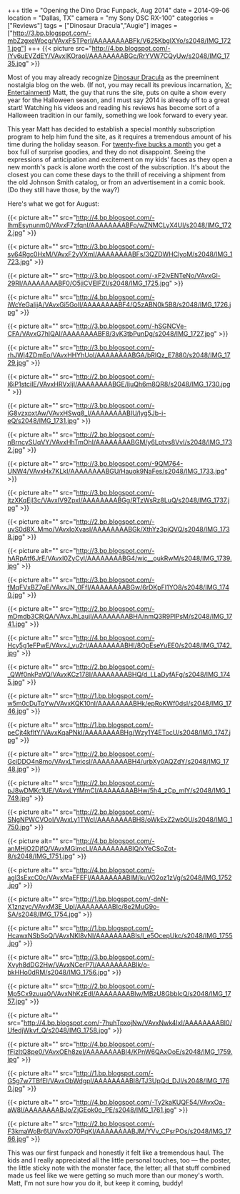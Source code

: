 +++
title = "Opening the Dino Drac Funpack, Aug 2014"
date = 2014-09-06
location = "Dallas, TX"
camera = "my Sony DSC RX-100"
categories = ["Reviews"]
tags = ["Dinosaur Dracula","Augie"]
images = ["http://3.bp.blogspot.com/-mbZzgxeWocg/VAvxF5TPerI/AAAAAAAABFk/V625KbgIXYo/s2048/IMG_1721.jpg"]
+++
{{< picture src="http://4.bp.blogspot.com/-IYv6uEVZdEY/VAvxIKOraoI/AAAAAAAABGc/RrYVW7CQyUw/s2048/IMG_1735.jpg" >}}
<!--more-->

[//]: # (http://3.bp.blogspot.com/-mbZzgxeWocg/VAvxF5TPerI/AAAAAAAABFk/V625KbgIXYo/s2048/IMG_1721.jpg)

Most of you may already recognize [Dinosaur Dracula](http://dinosaurdracula.com/) as the preeminent nostalgia blog on the web. (If not, you may recall its previous incarnation, [X-Entertainment](http://x-entertainment.com/)) Matt, the guy that runs the site, puts on quite a show every year for the Halloween season, and I must say 2014 is already off to a great start! Watching his videos and reading his reviews has become sort of a Halloween tradition in our family, something we look forward to every year.

This year Matt has decided to establish a special monthly subscription program to help him fund the site, as it requires a tremendous amount of his time during the holiday season. For [twenty-five bucks a month](http://dinosaurdracula.com/blog/funpack-subscriptions/) you get a box full of surprise goodies, and they do not disappoint. Seeing the expressions of anticipation and excitement on my kids' faces as they open a new month's pack is alone worth the cost of the subscription. It's about the closest you can come these days to the thrill of receiving a shipment from the old Johnson Smith catalog, or from an advertisement in a comic book. (Do they still have those, by the way?)

Here's what we got for August:

{{< picture alt="" src="http://4.bp.blogspot.com/-IhmEsynunm0/VAvxF7zfqnI/AAAAAAAABFo/wZNMCLyX4UI/s2048/IMG_1722.jpg" >}}

{{< picture alt="" src="http://3.bp.blogspot.com/-sv64Rgc0HxM/VAvxF2yVXmI/AAAAAAAABFs/3QZDWHClyoM/s2048/IMG_1723.jpg" >}}

[//]: # (http://2.bp.blogspot.com/-MGTU4efoFrU/VAvxGVNgXfI/AAAAAAAABFw/V2LTI3MuuHc/s2048/IMG_1724.jpg)

{{< picture alt="" src="http://3.bp.blogspot.com/-xF2ivENTeNo/VAvxGl-29RI/AAAAAAAABF0/O5jiCVEIFZI/s2048/IMG_1725.jpg" >}}

{{< picture alt="" src="http://4.bp.blogspot.com/-iWcYeGalijA/VAvxGi5GoII/AAAAAAAABF4/Q5zABN0k5B8/s2048/IMG_1726.jpg" >}}

{{< picture alt="" src="http://3.bp.blogspot.com/-hSGNCVe-CFA/VAvxG7hlQAI/AAAAAAAABF8/3vK3tbPunDg/s2048/IMG_1727.jpg" >}}

{{< picture alt="" src="http://3.bp.blogspot.com/-rhJWj4ZDmEo/VAvxHHYhUoI/AAAAAAAABGA/bRlQz_E7880/s2048/IMG_1729.jpg" >}}

{{< picture alt="" src="http://2.bp.blogspot.com/-I6iP1stciIE/VAvxHRVxIjI/AAAAAAAABGE/ljuQh6m8QR8/s2048/IMG_1730.jpg" >}}

{{< picture alt="" src="http://3.bp.blogspot.com/-iG8vzxpxtAw/VAvxHSwq8_I/AAAAAAAABIU/lyg5Jb-i-eQ/s2048/IMG_1731.jpg" >}}

{{< picture alt="" src="http://2.bp.blogspot.com/-nBrncySUqVY/VAvxHhTmOhI/AAAAAAAABGM/y6Lptvs8VvI/s2048/IMG_1732.jpg" >}}

{{< picture alt="" src="http://3.bp.blogspot.com/-9QM764-UNW4/VAvxHx7KLkI/AAAAAAAABGU/Hauok9NaFes/s2048/IMG_1733.jpg" >}}

{{< picture alt="" src="http://3.bp.blogspot.com/-jtzXKqEjl3c/VAvxIV9ZpxI/AAAAAAAABGg/RTzWsRz8LuQ/s2048/IMG_1737.jpg" >}}

{{< picture alt="" src="http://2.bp.blogspot.com/-uvS0d8X_Mmo/VAvxIoXvasI/AAAAAAAABGk/XthYz3pjQVQ/s2048/IMG_1738.jpg" >}}

{{< picture alt="" src="http://3.bp.blogspot.com/-hARpAtf6JrE/VAvxI0ZyCyI/AAAAAAAABG4/wic__oukRwM/s2048/IMG_1739.jpg" >}}

{{< picture alt="" src="http://3.bp.blogspot.com/-fMqFVxBZ7qE/VAvxJN_0FfI/AAAAAAAABGw/6rDKpFI1YO8/s2048/IMG_1740.jpg" >}}

{{< picture alt="" src="http://2.bp.blogspot.com/-mDmdb3CRjQA/VAvxJhLaujI/AAAAAAAABHA/nmQ3R9PlPsM/s2048/IMG_1741.jpg" >}}

{{< picture alt="" src="http://4.bp.blogspot.com/-Hcy5g1eFPwE/VAvxJ_vu2rI/AAAAAAAABHI/8OpEseYuEE0/s2048/IMG_1742.jpg" >}}

{{< picture alt="" src="http://2.bp.blogspot.com/-_QWf0nkPaVQ/VAvxKCz178I/AAAAAAAABHQ/d_LLaDyfAFg/s2048/IMG_1745.jpg" >}}

{{< picture alt="" src="http://1.bp.blogspot.com/-w5m0cDuTqYw/VAvxKQK10nI/AAAAAAAABHk/epRoKWf0dsI/s2048/IMG_1746.jpg" >}}

{{< picture alt="" src="http://1.bp.blogspot.com/-peCjt4kfltY/VAvxKqaPNkI/AAAAAAAABHg/Wzy1Y4ETocU/s2048/IMG_1747.jpg" >}}

{{< picture alt="" src="http://2.bp.blogspot.com/-GciDDO4n8mo/VAvxLTwicsI/AAAAAAAABH4/urbXy0AQZdY/s2048/IMG_1748.jpg" >}}

{{< picture alt="" src="http://2.bp.blogspot.com/-pJ8wDMKc1UE/VAvxLYfMmCI/AAAAAAAABHw/5h4_zCp_mlY/s2048/IMG_1749.jpg" >}}

{{< picture alt="" src="http://2.bp.blogspot.com/-SNgNPWCVOoI/VAvxLy1TWcI/AAAAAAAABH8/oWkExZ2wb0U/s2048/IMG_1750.jpg" >}}

{{< picture alt="" src="http://4.bp.blogspot.com/-anMHjO2DjfQ/VAvxMGimcLI/AAAAAAAABIQ/xYeCSoZot-8/s2048/IMG_1751.jpg" >}}

{{< picture alt="" src="http://4.bp.blogspot.com/-agI3sExcC0c/VAvxMaEFEFI/AAAAAAAABIM/kuVG2oz1zVg/s2048/IMG_1752.jpg" >}}

{{< picture alt="" src="http://1.bp.blogspot.com/-dnN-X1znzyc/VAvxM3E_UpI/AAAAAAAABIc/8e2MuG9o-SA/s2048/IMG_1754.jpg" >}}

{{< picture alt="" src="http://1.bp.blogspot.com/-HcawxNSbSoQ/VAvxNKl8vNI/AAAAAAAABIs/l_e5OcepUkc/s2048/IMG_1755.jpg" >}}

{{< picture alt="" src="http://3.bp.blogspot.com/-Xvyh8dDG2Hw/VAvxNCerP7I/AAAAAAAABIk/o-bkHHo0dRM/s2048/IMG_1756.jpg" >}}

{{< picture alt="" src="http://2.bp.blogspot.com/-Mp5Cx9zuua0/VAvxNhKzEdI/AAAAAAAABIw/MBzU8GbbIcQ/s2048/IMG_1757.jpg" >}}

{{< picture alt="" src="http://4.bp.blogspot.com/-7huhTpxojNw/VAvxNwk4IxI/AAAAAAAABI0/UfedjWkvf_Q/s2048/IMG_1758.jpg" >}}

{{< picture alt="" src="http://4.bp.blogspot.com/-fFjzItQ8pe0/VAvxOEh8zeI/AAAAAAAABI4/KPnW6QAxOoE/s2048/IMG_1759.jpg" >}}

{{< picture alt="" src="http://1.bp.blogspot.com/-G5g7w7TBfEI/VAvxObWdgpI/AAAAAAAABI8/TJ3UpQd_DJI/s2048/IMG_1760.jpg" >}}

{{< picture alt="" src="http://4.bp.blogspot.com/-Ty2kaKUQF54/VAvxOa-aW8I/AAAAAAAABJo/ZjGEok0o_PE/s2048/IMG_1761.jpg" >}}

[//]: # (http://2.bp.blogspot.com/-UVwME7YOKJE/VAvxOvh3_EI/AAAAAAAABJI/wgkMjKSY0q4/s2048/IMG_1763.jpg)

{{< picture alt="" src="http://2.bp.blogspot.com/-F3kmaWoBr6U/VAvxO70PqKI/AAAAAAAABJM/YVv_CPsrPOs/s2048/IMG_1766.jpg" >}}

This was our first funpack and honestly it felt like a tremendous haul. The kids and I really appreciated all the little personal touches, too — the poster, the little sticky note with the monster face, the letter; all that stuff combined made us feel like we were getting so much more than our money's worth. Matt, I'm not sure how you do it, but keep it coming, buddy!
